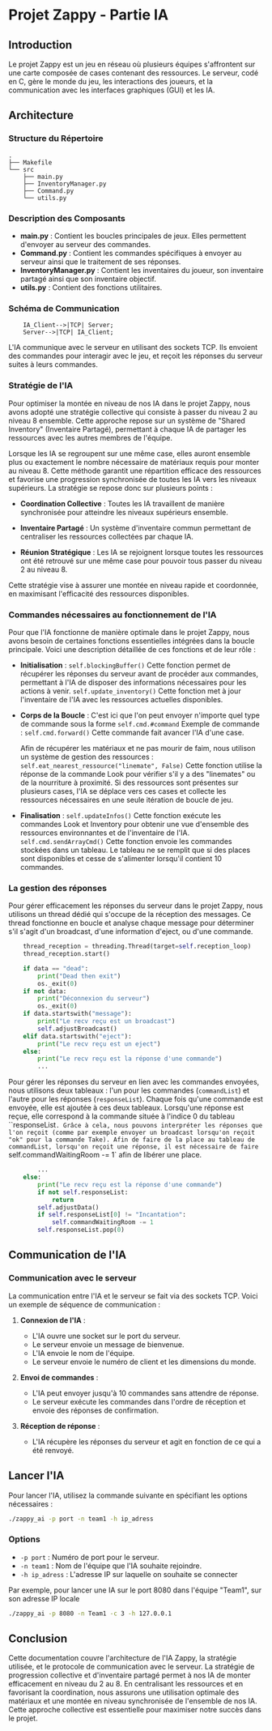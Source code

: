# Projet Zappy - Partie IA

## Introduction

Le projet Zappy est un jeu en réseau où plusieurs équipes s'affrontent sur une carte composée de cases contenant des ressources. Le serveur, codé en C, gère le monde du jeu, les interactions des joueurs, et la communication avec les interfaces graphiques (GUI) et les IA.

## Architecture

### Structure du Répertoire

```
.
├── Makefile
└── src
    ├── main.py
    ├── InventoryManager.py
    ├── Command.py
    └── utils.py

```

### Description des Composants

- **main.py** : Contient les boucles principales de jeux. Elles permettent d'envoyer au serveur des commandes.
- **Command.py** : Contient les commandes spécifiques à envoyer au serveur ainsi que le traitement de ses réponses.
- **InventoryManager.py** : Contient les inventaires du joueur, son inventaire partagé ainsi que son inventaire objectif.
- **utils.py** : Contient des fonctions utilitaires.

### Schéma de Communication

```mermaid
    IA_Client-->|TCP| Server;
    Server-->|TCP| IA_Client;
```

L'IA communique avec le serveur en utilisant des sockets TCP. Ils envoient des commandes pour interagir avec le jeu, et reçoit les réponses du serveur suites à leurs commandes.

### Stratégie de l'IA

Pour optimiser la montée en niveau de nos IA dans le projet Zappy, nous avons adopté une stratégie collective qui consiste à passer du niveau 2 au niveau 8 ensemble. Cette approche repose sur un système de "Shared Inventory" (Inventaire Partagé), permettant à chaque IA de partager les ressources avec les autres membres de l'équipe.

Lorsque les IA se regroupent sur une même case, elles auront ensemble plus ou exactement le nombre nécessaire de matériaux requis pour monter au niveau 8. Cette méthode garantit une répartition efficace des ressources et favorise une progression synchronisée de toutes les IA vers les niveaux supérieurs. La stratégie se repose donc sur plusieurs points :

- **Coordination Collective** : Toutes les IA travaillent de manière synchronisée pour atteindre les niveaux supérieurs ensemble.

- **Inventaire Partagé** : Un système d'inventaire commun permettant de centraliser les ressources collectées par chaque IA.

- **Réunion Stratégique** : Les IA se rejoignent lorsque toutes les ressources ont été retrouvé sur une même case pour pouvoir tous passer du niveau 2 au niveau 8.

Cette stratégie vise à assurer une montée en niveau rapide et coordonnée, en maximisant l'efficacité des ressources disponibles.

### Commandes nécessaires au fonctionnement de l'IA

Pour que l'IA fonctionne de manière optimale dans le projet Zappy, nous avons besoin de certaines fonctions essentielles intégrées dans la boucle principale. Voici une description détaillée de ces fonctions et de leur rôle :

- **Initialisation** :
    `self.blockingBuffer()`
        Cette fonction permet de récupérer les réponses du serveur avant de procéder aux commandes, permettant à l'IA de disposer des informations nécessaires pour les actions à venir.
    `self.update_inventory()`
        Cette fonction met à jour l'inventaire de l'IA avec les ressources actuelles disponibles.

- **Corps de la Boucle** :
    C'est ici que l'on peut envoyer n'importe quel type de commande sous la forme `self.cmd.#command`
        Exemple de commande : `self.cmd.forward()`
            Cette commande fait avancer l'IA d'une case.

    Afin de récupérer les matériaux et ne pas mourir de faim, nous utilison un système de gestion des ressources :
        `self.eat_nearest_ressource("linemate", False)`
            Cette fonction utilise la réponse de la commande Look pour vérifier s'il y a des "linemates" ou de la nourriture à proximité.
            Si des ressources sont présentes sur plusieurs cases, l'IA se déplace vers ces cases et collecte les ressources nécessaires en une seule itération de boucle de jeu.

- **Finalisation** :
        `self.updateInfos()`
            Cette fonction exécute les commandes Look et Inventory pour obtenir une vue d'ensemble des ressources environnantes et de l'inventaire de l'IA.
        `self.cmd.sendArrayCmd()`
            Cette fonction envoie les commandes stockées dans un tableau. Le tableau ne se remplit que si des places sont disponibles et cesse de s'alimenter lorsqu'il contient 10 commandes.

### La gestion des réponses

Pour gérer efficacement les réponses du serveur dans le projet Zappy, nous utilisons un thread dédié qui s'occupe de la réception des messages. Ce thread fonctionne en boucle et analyse chaque message pour déterminer s'il s'agit d'un broadcast, d'une information d'eject, ou d'une commande.

```py
    thread_reception = threading.Thread(target=self.reception_loop)
    thread_reception.start()
```

```py
    if data == "dead":
        print("Dead then exit")
        os._exit(0)
    if not data:
        print("Déconnexion du serveur")
        os._exit(0)
    if data.startswith("message"):
        print("Le recv reçu est un broadcast")
        self.adjustBroadcast()
    elif data.startswith("eject"):
        print("Le recv reçu est un eject")
    else:
        print("Le recv reçu est la réponse d'une commande")
        ...
```

Pour gérer les réponses du serveur en lien avec les commandes envoyées, nous utilisons deux tableaux : l'un pour les commandes (`commandList`) et l'autre pour les réponses (`responseList`). Chaque fois qu'une commande est envoyée, elle est ajoutée à ces deux tableaux. Lorsqu'une réponse est reçue, elle correspond à la commande située à l'indice 0 du tableau ``responseList`. Grâce à cela, nous pouvons interpréter les réponses que l'on reçoit (comme par exemple envoyer un broadcast lorsqu'on reçoit "ok" pour la commande Take).
Afin de faire de la place au tableau de commandList, lorsqu'on reçoit une réponse, il est nécessaire de faire `self.commandWaitingRoom -= 1` afin de libérer une place.

```py
        ...
    else:
        print("Le recv reçu est la réponse d'une commande")
        if not self.responseList:
            return
        self.adjustData()
        if self.responseList[0] != "Incantation":
            self.commandWaitingRoom -= 1
        self.responseList.pop(0)
```

## Communication de l'IA

### Communication avec le serveur

La communication entre l'IA et le serveur se fait via des sockets TCP. Voici un exemple de séquence de communication :

1. **Connexion de l'IA** :
   - L'IA ouvre une socket sur le port du serveur.
   - Le serveur envoie un message de bienvenue.
   - L'IA envoie le nom de l'équipe.
   - Le serveur envoie le numéro de client et les dimensions du monde.

2. **Envoi de commandes** :
   - L'IA peut envoyer jusqu'à 10 commandes sans attendre de réponse.
   - Le serveur exécute les commandes dans l'ordre de réception et envoie des réponses de confirmation.

2. **Réception de réponse** :
   - L'IA récupère les réponses du serveur et agit en fonction de ce qui a été renvoyé.

## Lancer l'IA

Pour lancer l'IA, utilisez la commande suivante en spécifiant les options nécessaires :

```sh
./zappy_ai -p port -n team1 -h ip_adress
```

### Options

- `-p port` : Numéro de port pour le serveur.
- `-n team1` : Nom de l'équipe que l'IA souhaite rejoindre.
- `-h ip_adress` : L'adresse IP sur laquelle on souhaite se connecter

Par exemple, pour lancer une IA sur le port 8080 dans l'équipe "Team1", sur son adresse IP locale

```sh
./zappy_ai -p 8080 -n Team1 -c 3 -h 127.0.0.1
```

## Conclusion

Cette documentation couvre l'architecture de l'IA Zappy, la stratégie utilisée, et le protocole de communication avec le serveur. La stratégie de progression collective et d'inventaire partagé permet à nos IA de monter efficacement en niveau du 2 au 8. En centralisant les ressources et en favorisant la coordination, nous assurons une utilisation optimale des matériaux et une montée en niveau synchronisée de l'ensemble de nos IA. Cette approche collective est essentielle pour maximiser notre succès dans le projet.
